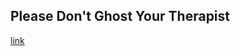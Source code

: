 ## Please Don't Ghost Your Therapist

[link](https://www.psychologytoday.com/intl/blog/letters-your-therapist/202103/please-dont-ghost-your-therapist)
